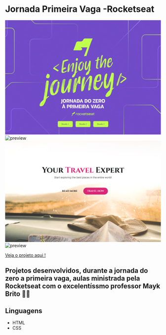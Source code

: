 # Jornada Primeira Vaga -Rocketseat

![preview](img/readme-capa.png)
![preview](img/img-1-reademe.png)
![preview](img/img-2-readme.png)
![preview](img/img-3-readme.png)

 
[Veja o projeto aqui !](https://jornada-primeria-vaga.vercel.app/ )

  
## Projetos desenvolvidos, durante a jornada do zero a primeira vaga, aulas ministrada pela Rocketseat com o excelentíssmo professor Mayk Brito 💜💜


## Linguagens 
- HTML <br>
- CSS